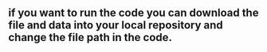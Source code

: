 ## if you want to run the code you can download the file and data into your local repository and change the file path in the code.

